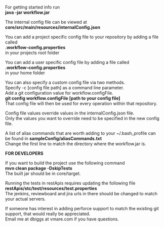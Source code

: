 For getting started info run<br/>
<b>java -jar workflow.jar</b>

The internal config file can be viewed at<br/>
<b>core/src/main/resources/internalConfig.json</b>

You can add a project specific config file to your repository by adding a file called<br/>
<b>.workflow-config.properties</b><br/>
in your projects root folder

You can add a user specific config file by adding a file called<br/>
<b>.workflow-config.properties</b><br/>
in your home folder

You can also specify a custom config file via two methods.<br/>
Specify -c [config file path] as a command line parameter.<br/>
Add a git configuration value for workflow.configFile.<br/>
<b>git config workflow.configFile [path to your config file]</b><br/>
That config file will then be used for every operation within that repository.

Config file values override values in the internalConfig.json file.<br/>
Only the values you want to override need to be specified in the new config file.

A list of alias commands that are worth adding to your ~/.bash_profile can be found in
<b>sampleConfig/aliasCommands.txt</b><br/>
Change the first line to match the directory where the workflow.jar is.

<b>FOR DEVELOPERS</b>

If you want to build the project use the following command<br/>
<b>mvn clean package -DskipTests</b><br/>
The built jar should be in core/target.

Running the tests in restApis requires updating the following file<br/>
<b>restApis/stc/test/resources/test.properties</b><br/>
The jenkins, reviewboard and jira urls in there should be changed to match your actual servers.

If someone has interest in adding perforce support to match the existing git support, that would really be appreciated.<br/>
Email me at dbiggs at vmare.com if you have questions.
